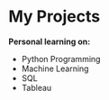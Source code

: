 # My Projects

<b>Personal learning on:</b>
<ul>
  <li>Python Programming</li>
  <li>Machine Learning</li>
  <li>SQL</li>
  <li>Tableau</li>
</ul>
